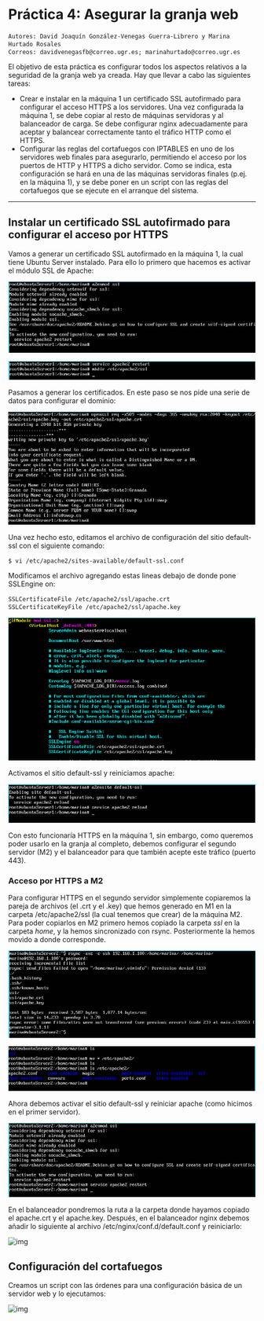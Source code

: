 # Práctica 4: Asegurar la granja web
    Autores: David Joaquín González-Venegas Guerra-Librero y Marina Hurtado Rosales
    Correos: davidvenegasfb@correo.ugr.es; marinahurtado@correo.ugr.es
El objetivo de esta práctica es configurar todos los aspectos relativos a la seguridad de la granja web ya creada.
Hay que llevar a cabo las siguientes tareas:
- Crear e instalar en la máquina 1 un certificado SSL autofirmado para configurar el acceso HTTPS a los servidores. Una vez configurada la máquina 1, se debe copiar al resto de máquinas servidoras y al balanceador de carga. Se debe configurar nginx adecuadamente para aceptar y balancear correctamente tanto el tráfico HTTP como el HTTPS.
- Configurar las reglas del cortafuegos con IPTABLES en uno de los servidores web finales para asegurarlo, permitiendo el acceso por los puertos de HTTP y HTTPS a dicho servidor. Como se indica, esta configuración se hará en una de las máquinas servidoras finales (p.ej. en la máquina 1), y se debe poner en un script con las reglas del cortafuegos que se ejecute en el arranque del sistema.

-------------------------------------------------------------------------------------

## Instalar un certificado SSL autofirmado para configurar el acceso por HTTPS

Vamos a generar un certificado SSL autofirmado en la máquina 1, la cual tiene Ubuntu Server instalado. Para ello lo primero que hacemos es activar el módulo SSL de Apache:

<p align="center">
    <img src="https://github.com/Feiniel/SWAP/blob/master/practica4/imagenes/c1.PNG">
</p>
<p align="center">
    <img src="https://github.com/Feiniel/SWAP/blob/master/practica4/imagenes/c2.PNG">
</p>

Pasamos a generar los certificados. En este paso se nos pide una serie de datos para configurar el dominio:

<p align="center">
   <img src="https://github.com/Feiniel/SWAP/blob/master/practica4/imagenes/c3.PNG">
</p>

Una vez hecho esto, editamos el archivo de configuración del sitio default-ssl con el siguiente comando:

```
$ vi /etc/apache2/sites-available/default-ssl.conf
```
Modificamos el archivo agregando estas lineas debajo de donde pone SSLEngine on:

```
SSLCertificateFile /etc/apache2/ssl/apache.crt
SSLCertificateKeyFile /etc/apache2/ssl/apache.key
```

<p align="center">
    <img src="https://github.com/Feiniel/SWAP/blob/master/practica4/imagenes/c4.PNG">
</p>

Activamos el sitio default-ssl y reiniciamos apache:

<p align="center">
    <img src="https://github.com/Feiniel/SWAP/blob/master/practica4/imagenes/c5.PNG">
</p>

Con esto funcionaría HTTPS en la máquina 1, sin embargo, como queremos poder usarlo en la granja al completo, debemos configurar el segundo servidor (M2) y el balanceador para que también acepte este tráfico (puerto 443).

### Acceso por HTTPS a M2
Para configurar HTTPS en el segundo servidor simplemente copiaremos la pareja de archivos (el .crt y el .key) que hemos generado en M1 en la carpeta /etc/apache2/ssl (la cual tenemos que crear) de la máquina M2. Para poder copiarlos en M2 primero hemos copiado la carpeta *ssl* en la carpeta *home*, y la hemos sincronizado con rsync. Posteriormente la hemos movido a donde corresponde.

<p align="center">
    <img src="https://github.com/Feiniel/SWAP/blob/master/practica4/imagenes/c6.PNG">
</p>
<p align="center">
    <img src="https://github.com/Feiniel/SWAP/blob/master/practica4/imagenes/c7.PNG">
</p>

Ahora debemos activar el sitio default-ssl y reiniciar apache (como hicimos en el primer servidor). 

<p align="center">
    <img src="https://github.com/Feiniel/SWAP/blob/master/practica4/imagenes/c8.PNG">
</p>

En el balanceador pondremos la ruta a la carpeta donde hayamos copiado el apache.crt y el apache.key. Después, en el balanceador nginx debemos añadir lo siguiente al archivo /etc/nginx/conf.d/default.conf y reiniciarlo:

![img](https://github.com/davidvenegasfb/SWAP/blob/master/practica4/imagenes/7.png)

## Configuración del cortafuegos

Creamos un script con las órdenes para una configuración básica de un servidor web y lo ejecutamos:

![img](https://github.com/davidvenegasfb/SWAP/blob/master/practica4/imagenes/8.png)

